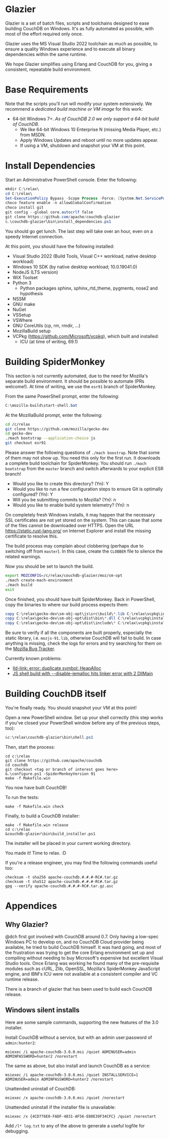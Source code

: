 # Glazier

Glazier is a set of batch files, scripts and toolchains designed to
ease building CouchDB on Windows. It's as fully automated as
possible, with most of the effort required only once.

Glazier uses the MS Visual Studio 2022 toolchain as much as possible,
to ensure a quality Windows experience and to execute all binary
dependencies within the same runtime.

We hope Glazier simplifies using Erlang and CouchDB for you, giving
a consistent, repeatable build environment.

# Base Requirements

Note that the scripts you'll run will modify your system extensively. We recommend a *dedicated build machine or VM image* for this work:

- 64-bit Windows 7+. *As of CouchDB 2.0 we only support a 64-bit build of CouchDB*.
  - We like 64-bit Windows 10 Enterprise N (missing Media Player, etc.) from MSDN.
  - Apply Windows Updates and reboot until no more updates appear.
  - If using a VM, shutdown and snapshot your VM at this point.

# Install Dependencies

Start an Administrative PowerShell console. Enter the following:

```powershell
mkdir C:\relax\
cd C:\relax\
Set-ExecutionPolicy Bypass -Scope Process -Force; [System.Net.ServicePointManager]::SecurityProtocol = [System.Net.ServicePointManager]::SecurityProtocol -bor 3072; iex ((New-Object System.Net.WebClient).DownloadString('https://community.chocolatey.org/install.ps1'))
choco feature enable -n allowGlobalConfirmation
choco install git
git config --global core.autocrlf false
git clone https://github.com/apache/couchdb-glazier
&.\couchdb-glazier\bin\install_dependencies.ps1
```

You should go get lunch. The last step will take over an hour, even on a speedy Internet connection.

At this point, you should have the following installed:

* Visual Studio 2022 (Build Tools, Visual C++ workload, native desktop workload)
* Windows 10 SDK (by native desktop workload; 10.0.19041.0)
* NodeJS (LTS version)
* WiX Toolset
* Python 3
  * Python packages sphinx, sphinx_rtd_theme, pygments, nose2 and hypothesis
* NSSM
* GNU make
* NuGet
* VSSetup
* VSWhere
* GNU CoreUtils (cp, rm, rmdir, ...)
* MozillaBuild setup
* VCPkg (https://github.com/Microsoft/vcpkg), which built and installed:
  * ICU (at time of writing, 69.1)

# Building SpiderMonkey

This section is not currently automated, due to the need for Mozilla's separate build
environment. It should be possible to automate (PRs welcome!). At time of writing, we
use the `esr91` branch of SpiderMonkey.

From the same PowerShell prompt, enter the following:

```powershell
C:\mozilla-build\start-shell.bat
```

At the MozillaBuild prompt, enter the following:

```bash
cd /c/relax
git clone https://github.com/mozilla/gecko-dev
cd gecko-dev
./mach bootstrap --application-choice js
git checkout esr91
```

Please answer the following questions of `./mach boostrap`.  Note that some of them may not show
up. You need this only for the first run. It downloads a complete build toolchain for
SpiderMonkey. You should run `./mach bootstrap` from the `master` branch and switch afterwards
to your explicit ESR branch!

* Would you like to create this directory? (Yn): Y
* Would you like to run a few configuration steps to ensure Git is optimally configured? (Yn): Y
* Will you be submitting commits to Mozilla? (Yn): n
* Would you like to enable build system telemetry? (Yn): n

On completely fresh Windows installs, it may happen that the necessary SSL certificates
are not yet stored on the system. This can cause that some of the files cannot be
downloaded over HTTPS. Open the URL https://static.rust-lang.org/ on Internet Explorer
and install the missing certificate to resolve this.

The build process may complain about clobbering (perhaps due to switching off from `master`).
In this case, create the `CLOBBER` file to silence the related warnings.

Now you should be set to launch the build.

```bash
export MOZCONFIG=/c/relax/couchdb-glazier/moz/sm-opt
./mach create-mach-environment
./mach build
exit
```

Once finished, you should have built SpiderMonkey.
Back in PowerShell, copy the binaries to where our build process expects them:

```powershell
copy C:\relax\gecko-dev\sm-obj-opt\js\src\build\*.lib C:\relax\vcpkg\installed\x64-windows\lib
copy C:\relax\gecko-dev\sm-obj-opt\dist\bin\*.dll C:\relax\vcpkg\installed\x64-windows\bin
copy C:\relax\gecko-dev\sm-obj-opt\dist\include\* C:\relax\vcpkg\installed\x64-windows\include -Recurse -ErrorAction SilentlyContinue
```

Be sure to verify if all the components are built properly, especially the static library,
i.e. `mozjs-91.lib`, otherwise CouchDB will fail to build. In case anything is missing,
check the logs for errors and try searching for them on the [Mozilla Bug Tracker](https://bugzilla.mozilla.org/home).

Currently known problems:

- [lld-link: error: duplicate symbol: HeapAlloc](https://bugzilla.mozilla.org/show_bug.cgi?id=1802675)
- [JS shell build with --disable-jemalloc hits linker error with 2 DllMain](https://bugzilla.mozilla.org/show_bug.cgi?id=1751561)

# Building CouchDB itself

You're finally ready. You should snapshot your VM at this point!

Open a new PowerShell window. Set up your shell correctly (this step works if you've
closed your PowerShell window before any of the previous steps, too):

```powershell
&c:\relax\couchdb-glazier\bin\shell.ps1
```

Then, start the process:

```
cd c:\relax
git clone https://github.com/apache/couchdb
cd couchdb
git checkout <tag or branch of interest goes here>
&.\configure.ps1 -SpiderMonkeyVersion 91
make -f Makefile.win
```

You now have built CouchDB!

To run the tests:

```
make -f Makefile.win check
```

Finally, to build a CouchDB installer:

```
make -f Makefile.win release
cd c:\relax
&couchdb-glazier\bin\build_installer.ps1
```

The installer will be placed in your current working directory.

You made it! Time to relax. :D

If you're a release engineer, you may find the following commands useful too:

```
checksum -t sha256 apache-couchdb.#.#.#-RC#.tar.gz
checksum -t sha512 apache-couchdb.#.#.#-RC#.tar.gz
gpg --verify apache-couchdb.#.#.#-RC#.tar.gz.asc
```

# Appendices

## Why Glazier?

@dch first got involved with CouchDB around 0.7. Only having a low-spec Windows
PC to develop on, and no CouchDB Cloud provider being available, he tried
to build CouchDB himself. It was hard going, and most of the frustration was
trying to get the core Erlang environment set up and compiling without needing
to buy Microsoft's expensive but excellent Visual Studio tools. Once
Erlang was working he found many of the pre-requisite modules such as cURL,
Zlib, OpenSSL, Mozilla's SpiderMonkey JavaScript engine, and IBM's ICU were
not available at a consistent compiler and VC runtime release.

There is a branch of glazier that has been used to build each CouchDB release.

## Windows silent installs

Here are some sample commands, supporting the new features of the 3.0 installer.

Install CouchDB without a service, but with an admin user:password of `admin:hunter2`:

```
msiexec /i apache-couchdb-3.0.0.msi /quiet ADMINUSER=admin ADMINPASSWORD=hunter2 /norestart
```

The same as above, but also install and launch CouchDB as a service:

```
msiexec /i apache-couchdb-3.0.0.msi /quiet INSTALLSERVICE=1 ADMINUSER=admin ADMINPASSWORD=hunter2 /norestart
```

Unattended uninstall of CouchDB:

```
msiexec /x apache-couchdb-3.0.0.msi /quiet /norestart
```

Unattended uninstall if the installer file is unavailable:

```
msiexec /x {4CD776E0-FADF-4831-AF56-E80E39F34CFC} /quiet /norestart
```

Add `/l* log.txt` to any of the above to generate a useful logfile for debugging.

